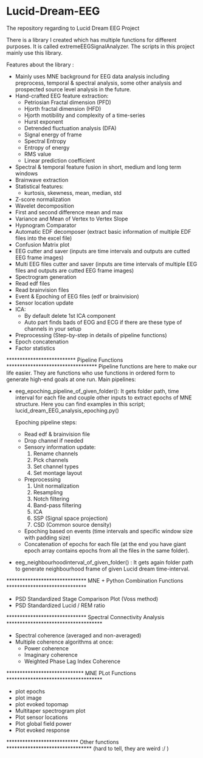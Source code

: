 # Lucid-Dream-EEG
The repository regarding to Lucid Dream EEG Project

There is a library I created which has multiple functions for different purposes. It is called extremeEEGSignalAnalyzer. The scripts in this project mainly use
this library.

Features about the library :
* Mainly uses MNE background for EEG data analysis including preprocess, temporal & spectral analysis, some other analysis and prospected source level analysis
  in the future.
* Hand-crafted EEG feature extraction:
  - Petriosian Fractal dimension (PFD)
  - Hjorth fractal dimension (HFD)
  - Hjorth motibility and complexity of a time-series
  - Hurst exponent
  - Detrended fluctuation analysis (DFA)
  - Signal energy of frame
  - Spectral Entropy
  - Entropy of energy
  - RMS value
  - Linear prediction coefficient
* Spectral & temporal feature fusion in short, medium and long term windows
* Brainwave extraction
* Statistical features:
  - kurtosis, skewness, mean, median, std
* Z-score normalization
* Wavelet decomposition
* First and second difference mean and max
* Variance and Mean of Vertex to Vertex Slope
* Hypnogram Comparator
* Automatic EDF decomposer (extract basic information of multiple EDF files into the excel file)
* Confusion Matrix plot
* EEG cutter and saver (inputs are time intervals and outputs are cutted EEG frame images)
* Multi EEG files cutter and saver (inputs are time intervals of multiple EEG files and outputs are cutted EEG frame images)
* Spectrogram generation
* Read edf files
* Read brainvision files
* Event & Epoching of EEG files (edf or brainvision)
* Sensor location update
* ICA:
  - By default delete 1st ICA component
  - Auto part finds bads of EOG and ECG if there are these type of channels in your setup
* Preprocessing (Step-by-step in details of pipeline functions)
* Epoch concatenation
* Factor statistics

************************** Pipeline Functions **********************************
Pipeline functions are here to make our life easier. They are functions who use functions in ordered form to generate high-end goals at one run. 
Main pipelines:
* eeg_epoching_pipeline_of_given_folder(): It gets folder path, time interval for each file and couple other inputs to extract epochs of MNE structure.
  Here you can find examples in this script; lucid_dream_EEG_analysis_epoching.py() 
  
  Epoching pipeline steps:
  - Read edf & brainvision file
  - Drop channel if needed
  - Sensory information update:
    1) Rename channels
    2) Pick channels
    3) Set channel types
    4) Set montage layout
  - Preprocessing
    1) Unit normalization
    2) Resampling
    3) Notch filtering
    4) Band-pass filtering
    5) ICA
    6) SSP (Signal space projection)
    7) CSD (Common source density)
  - Epoching based on events (time intervals and specific window size with padding size)
  - Concatenation of epochs for each file (at the end you have giant epoch array contains epochs from all the files in the same folder).
  
* eeg_neighbourhoodinterval_of_given_folder() : It gets again folder path to generate neighbourhood frame of given Lucid dream time-interval.


****************************** MNE + Python Combination Functions ******************************
* PSD Standardized Stage Comparison Plot (Voss method)
* PSD Standardized Lucid / REM ratio


****************************** Spectral Connectivity Analysis ************************************
* Spectral coherence (averaged and non-averaged)
* Multiple coherence algorithms at once:
  - Power coherence
  - Imaginary coherence
  - Weighted Phase Lag Index Coherence
  
***************************** MNE PLot Functions ************************************
* plot epochs
* plot image
* plot evoked topomap
* Multitaper spectrogram plot
* Plot sensor locations
* Plot global field power
* Plot evoked response


*************************** Other functions ******************************** (hard to tell, they are weird :/ )
